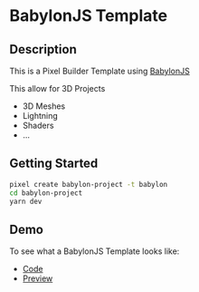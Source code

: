 # BabylonJS Template

## Description

This is a Pixel Builder Template using [BabylonJS](https://www.babylonjs.com/)

This allow for 3D Projects

- 3D Meshes
- Lightning
- Shaders
- ...

## Getting Started

```sh
pixel create babylon-project -t babylon
cd babylon-project
yarn dev
```

## Demo

To see what a BabylonJS Template looks like:

- [Code](https://github.com/kefniark/pixel-builder-examples/tree/develop/projects/babylon)
- [Preview](https://kefniark.github.io/pixel-builder-examples/babylon)
